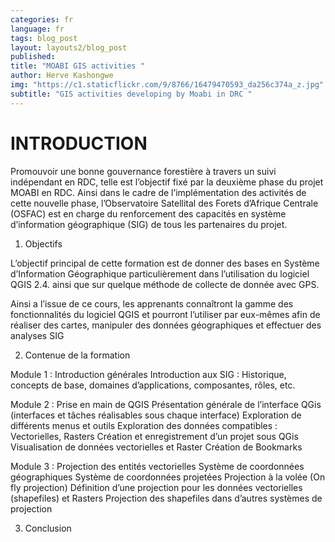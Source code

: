 ```yaml
---
categories: fr
language: fr
tags: blog_post
layout: layouts2/blog_post
published: 
title: "MOABI GIS activities "
author: Herve Kashongwe
img: "https://c1.staticflickr.com/9/8766/16479470593_da256c374a_z.jpg"
subtitle: "GIS activities developing by Moabi in DRC "
---
```


# INTRODUCTION 

Promouvoir une bonne gouvernance forestière à travers un suivi indépendant en RDC, telle est l’objectif fixé par la deuxième phase du projet MOABI en RDC.  Ainsi dans le cadre de l’implémentation des activités de cette nouvelle phase, l’Observatoire Satellital des Forets d’Afrique Centrale (OSFAC) est en  charge du renforcement des capacités en système d’information géographique (SIG) de tous les partenaires du projet.

1. Objectifs 

L’objectif principal de cette formation est de donner des bases en Système d’Information Géographique particulièrement dans l’utilisation du logiciel QGIS 2.4.  ainsi que sur quelque méthode de collecte de donnée avec GPS.

Ainsi a  l’issue de ce cours, les apprenants  connaîtront la gamme des fonctionnalités du logiciel QGIS et pourront l’utiliser par eux-mêmes afin de réaliser des cartes, manipuler des données géographiques et effectuer des analyses SIG

2. Contenue de la formation 

Module 1 : Introduction générales
Introduction aux SIG : Historique, concepts de base, domaines d’applications, composantes, 
rôles, etc.

Module 2 : Prise en main de QGIS
Présentation générale de l’interface QGis (interfaces et tâches réalisables sous chaque interface)
Exploration de différents menus et outils
Exploration des données compatibles : Vectorielles, Rasters
Création et enregistrement d’un projet sous QGis
Visualisation de données vectorielles et Raster 
Création de Bookmarks

Module 3 : Projection des entités vectorielles
Système de coordonnées géographiques
Système de coordonnées projetées
Projection à la volée (On fly projection) 
Définition d’une projection pour les données vectorielles (shapefiles) et Rasters
Projection des shapefiles dans d’autres systèmes de projection

3. Conclusion 




